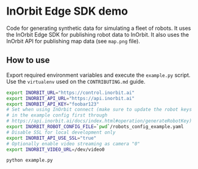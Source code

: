 # InOrbit Edge SDK demo

Code for generating synthetic data for simulating a fleet of robots. It uses the InOrbit Edge SDK for publishing robot data to InOrbit. It also uses the InOrbit API for publishing map data (see `map.png` file).

## How to use

Export required environment variables and execute the `example.py` script. Use the `virtualenv` used on the `CONTRIBUTING.md` guide.

```bash
export INORBIT_URL="https://control.inorbit.ai"
export INORBIT_API_URL="https://api.inorbit.ai"
export INORBIT_API_KEY="foobar123"
# Set when using InOrbit connect (make sure to update the robot keys
# in the example config first through
# https://api.inorbit.ai/docs/index.html#operation/generateRobotKey)
export INORBIT_ROBOT_CONFIG_FILE=`pwd`/robots_config_example.yaml
# Disable SSL for local development only
export INORBIT_API_USE_SSL="true"
# Optionally enable video streaming as camera "0"
export INORBIT_VIDEO_URL=/dev/video0

python example.py
```
